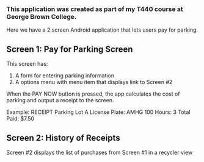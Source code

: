 ### This application was created as part of my T440 course at George Brown College.

Here we have a 2 screen Android application that lets users pay for parking.

## Screen 1: Pay for Parking Screen

This screen has:1. A form for entering parking information2. A options menu with menu item that displays link to Screen #2

When the PAY NOW button is pressed, the app calculates the cost of parking and output a receipt to the screen. 

Example:RECEIPTParking Lot ALicense Plate: AMHG 100Hours: 3Total Paid: $7.50

## Screen 2: History of Receipts
Screen #2 displays the list of purchases from Screen #1 in a recycler view
